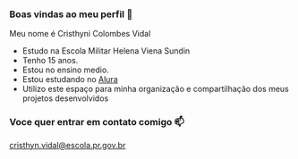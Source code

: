 ### Boas vindas ao meu perfil 💙

Meu nome é Cristhyni Colombes Vidal

- Estudo na Escola Militar Helena Viena Sundin
- Tenho 15 anos.
- Estou no ensino medio.
- Estou estudando no [Alura](htts://www.alura.com.br)
- Utilizo este espaço para minha organização e compartilhação dos meus projetos desenvolvidos

### Voce quer entrar em contato comigo 📫

cristhyn.vidal@escola.pr.gov.br

